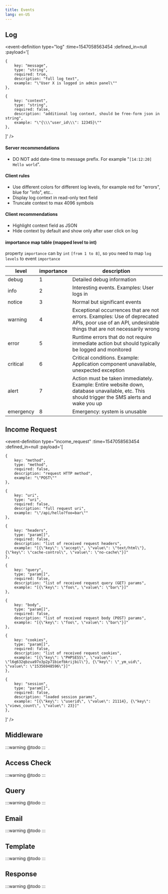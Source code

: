 ```yaml
---
title: Events
lang: en-US
---
```


## Log

<event-definition type="log" :time=1547058563454 :defined_in=null :payload='[

    {
        key: "message",
        type: "string",
        required: true,
        description: "full log text",
        example: "\"User X is logged in admin panel\""
    },

    {
        key: "context",
        type: "string",
        required: false,
        description: "additional log context, should be free-form json in string",
        example: "\"{\\\"user_id\\\": 12345}\""
    },

]' />

#### Server recommendations

- DO NOT add date-time to message prefix. For example "`[14:12:20] Hello world`".

#### Client rules

- Use different colors for different log levels, for example red for "errors", blue for "info", etc..
- Display log context in read-only text field
- Truncate context to max 4096 symbols

#### Client recommendations

- Highlight context field as JSON
- Hide context by default and show only after user click on log


#### importance map table (mapped level to int)

property `importance` can by `int` `[from 1 to 8]`, so you need to map `log levels` to event `importance`

| level | importance | description |
| --- | ----------------- | ----------- |
| debug | 1 | Detailed debug information |
| info | 2 | Interesting events. Examples: User logs in |
| notice | 3 |  Normal but significant events |
| warning | 4 | Exceptional occurrences that are not errors. Examples: Use of deprecated APIs, poor use of an API, undesirable things that are not necessarily wrong |
| error | 5 | Runtime errors that do not require immediate action but should typically be logged and monitored |
| critical | 6 | Critical conditions. Example: Application component unavailable, unexpected exception |
| alert | 7 | Action must be taken immediately. Example: Entire website down, database unavailable, etc. This should trigger the SMS alerts and wake you up |
| emergency | 8 | Emergency: system is unusable |

## Income Request

<event-definition type="income_request" :time=1547058563454 :defined_in=null :payload='[

    {
        key: "method",
        type: "method",
        required: false,
        description: "request HTTP method",
        example: "\"POST\""
    },

    {
        key: "uri",
        type: "uri",
        required: false,
        description: "full request uri",
        example: "\"/api/hello?foo=bar\""
    },

    {
        key: "headers",
        type: "param[]",
        required: false,
        description: "list of received request headers",
        example: "[{\"key\": \"accept\", \"value\": \"text/html\"}, {\"key\": \"cache-control\", \"value\": \"no-cache\"}]"
    },

    {
        key: "query",
        type: "param[]",
        required: false,
        description: "list of received request query (GET) params",
        example: "[{\"key\": \"foo\", \"value\": \"bar\"}]"
    },

    {
        key: "body",
        type: "param[]",
        required: false,
        description: "list of received request body (POST) params",
        example: "[{\"key\": \"foo\", \"value\": \"bar\"}]"
    },

    {
        key: "cookies",
        type: "param[]",
        required: false,
        description: "list of received request cookies",
        example: "[{\"key\": \"PHPSESS\", \"value\": \"l6q632qbzua97o3p2p71biefbkrijbil\"}, {\"key\": \"_ym_uid\", \"value\": \"15356948596\"}]"
    },

    {
        key: "session",
        type: "param[]",
        required: false,
        description: "loaded session params",
        example: "[{\"key\": \"userid\", \"value\": 21114}, {\"key\": \"views_count\", \"value\": 23}]"
    },

]' />


## Middleware

:::warning
@todo
:::

## Access Check

:::warning
@todo
:::

## Query

:::warning
@todo
:::

## Email

:::warning
@todo
:::

## Template

:::warning
@todo
:::

## Response

:::warning
@todo
:::
